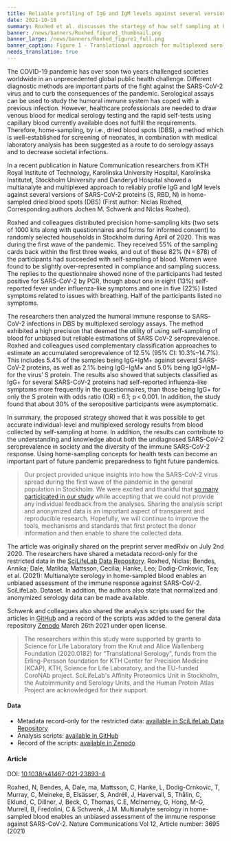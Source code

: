 ```yaml
---
title: Reliable profiling of IgG and IgM levels against several versions of SARS-CoV-2 proteins (S, RBD, N) in home-sampled dried blood spots
date: 2021-10-18
summary: Roxhed et al. discusses the startegy of how self sampling at home can be effective by profiling IgG and IgM levels against several versions of SARS-CoV-2 proteins (S, RBD, N) in home-sampled dried blood spots (DBS). Metadata records and the analysis scripts used for the article are shared.
banner: /news/banners/Roxhed_figure1_thumbnail.png
banner_large: /news/banners/Roxhed_figure1_full.png
banner_caption: Figure 1 - Translational approach for multiplexed serology in home-sampled dried blood spots from Roxhed et al. (2021)
needs_translation: true
---
```


The COVID-19 pandemic has over soon two years challenged societies worldwide in an unprecedented global public health challenge. Different diagnostic methods are important parts of the fight against the SARS-CoV-2 virus and to curb the consequences of the pandemic. Serological assays can be used to study the humoral immune system has coped with a previous infection. However, healthcare professionals are needed to draw venous blood for medical serology testing and the rapid self-tests using capillary blood currently available does not fulfill the requirements. Therefore, home-sampling, by i.e., dried blood spots (DBS), a method which is well-established for screening of neonates, in combination with medical laboratory analysis has been suggested as a route to do serology assays and to decrease societal infections.  

In a recent publication in Nature Communication researchers from KTH Royal Institute of Technology, Karolinska University Hospital, Karolinska Institutet, Stockholm University and Danderyd Hospital showed a multianalyte and multiplexed approach to reliably profile IgG and IgM levels against several versions of SARS-CoV-2 proteins (S, RBD, N) in home-sampled dried blood spots (DBS) (First author: Niclas Roxhed, Corresponding authors Jochen M. Schwenk and Niclas Roxhed). 

Roxhed and colleagues distributed precision home-sampling kits (two sets of 1000 kits along with questionnaires and forms for informed consent) to randomly selected households in Stockholm during April of 2020. This was during the first wave of the pandemic. They received 55% of the sampling cards back within the first three weeks, and out of these 82% (N = 878) of the participants had succeeded with self-sampling of blood. Women were found to be slightly over-represented in compliance and sampling success. The replies to the questionnaire showed none of the participants had tested positive for SARS-CoV-2 by PCR, though about one in eight (13%) self-reported fever under influenza-like symptoms and one in five (22%) listed symptoms related to issues with breathing. Half of the participants listed no symptoms. 

The researchers then analyzed the humoral immune response to SARS-CoV-2 infections in DBS by multiplexed serology assays. The method exhibited a high precision that deemed the utility of using self-sampling of blood for unbiased but reliable estimations of SARS CoV-2 seroprevalence. Roxhed and colleagues used complementary classification approaches to estimate an accumulated seroprevalence of 12.5% (95% CI: 10.3%–14.7%). This includes 5.4% of the samples being IgG+IgM+ against several SARS-CoV-2 proteins, as well as 2.1% being IgG−IgM+ and 5.0% being IgG+IgM− for the virus’ S protein. The results also showed that subjects classified as IgG+ for several SARS-CoV-2 proteins had self-reported influenza-like symptoms more frequently in the questionnaires, than those being IgG+ for only the S protein with odds ratio (OR) = 6.1; p < 0.001. In addition, the study found that about 30% of the seropositive participants were asymptomatic.

In summary, the proposed strategy showed that it was possible to get accurate individual-level and multiplexed serology results from blood collected by self-sampling at home. In addition, the results can contribute to the understanding and knowledge about both the undiagnosed SARS-CoV-2 seroprevalence in society and the diversity of the immune SARS-CoV-2 response. Using home-sampling concepts for health tests can become an important part of future pandemic preparedness to fight future pandemics.

>Our project provided unique insights into how the SARS-CoV-2 virus spread during the first wave of the pandemic in the general population in Stockholm. We were excited and thankful that [so many participated in our study](https://www.dn.se/sthlm/jezzica-deltar-i-studie-for-att-utveckla-nya-testmetoder-jatteviktigt-att-vara-med) while accepting that we could not provide any individual feedback from the analyses. Sharing the analysis script and anonymized data is an important aspect of transparent and reproducible research. Hopefully, we will continue to improve the tools, mechanisms and standards that first protect the donor information and then enable to share the collected data. 

The article was originally shared on the preprint server medRxiv on July 2nd 2020. The researchers have shared a metadata record-only for the restricted data in the [SciLifeLab Data Repository](https://scilifelab.figshare.com/articles/dataset/Multianalyte_serology_in_home-sampled_blood_enables_an_unbiased_assessment_of_the_immune_response_against_SARS-CoV-2/14555520). Roxhed, Niclas; Bendes, Annika; Dale, Matilda; Mattsson, Cecilia; Hanke, Leo; Dodig-Crnkovic, Tea; et al. (2021): Multianalyte serology in home-sampled blood enables an unbiased assessment of the immune response against SARS-CoV-2. SciLifeLab. Dataset. In addition, the authors also state that normalized and anonymized serology data can be made available.
 
Schwenk and colleagues also shared the analysis scripts used for the articles in [GitHub](https://github.com/Schwenk-Lab/covid19-serology/tree/v1.0.0) and a record of the scripts was added to the general data repository [Zenodo](https://zenodo.org/record/4638597#.YW1LfdlByX3) March 26th 2021 under open license.

>The researchers within this study were supported by grants to Science for Life Laboratory from the Knut and Alice Wallenberg Foundation (2020.0182) for “Translational Serology”, funds from the Erling-Persson foundation for KTH Center for Precision Medicine (KCAP), KTH, Science for Life Laboratory, and the EU-funded CoroNAb project. SciLifeLab's Affinity Proteomics Unit in Stockholm, the Autoimmunity and Serology Units, and the Human Protein Atlas Project are acknowledged for their support.

#### Data

* Metadata record-only for the restricted data: [available in SciLifeLab Data Repository](https://scilifelab.figshare.com/articles/dataset/Multianalyte_serology_in_home-sampled_blood_enables_an_unbiased_assessment_of_the_immune_response_against_SARS-CoV-2/14555520)
* Analysis scripts: [available in GitHub](https://github.com/Schwenk-Lab/covid19-serology/tree/v1.0.0)
* Record of the scripts: [available in Zenodo](https://zenodo.org/record/4638597#.YW1LfdlByX3)

#### Article

DOI: [10.1038/s41467-021-23893-4](https://www.nature.com/articles/s41467-021-23893-4)

Roxhed, N, Bendes, A, Dale, ma, Mattsson, C, Hanke, L, Dodig-Crnkovic, T, Murray, C, Meineke, B, Elsässer, S, Andréll, J, Havervall, S, Thålin, C, Eklund, C, Dillner, J, Beck, O, Thomas, C.E, McInerney, G, Hong, M-G, Murrell, B, Fredolini, C & Schwenk, J.M. Multianalyte serology in home-sampled blood enables an unbiased assessment of the immune response against SARS-CoV-2. Nature Communications Vol 12, Article number: 3695 (2021)  
